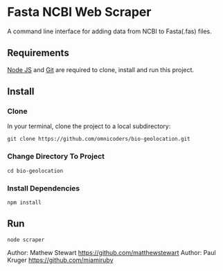 # Fasta NCBI Web Scraper
A command line interface for adding data from NCBI to Fasta(.fas) files.

## Requirements
[Node JS](https://nodejs.org/en/download/) and [Git](https://git-scm.com/downloads) are required to clone, install and run this project.

## Install

### Clone
In your terminal, clone the project to a local subdirectory:
```
git clone https://github.com/omnicoders/bio-geolocation.git
```

### Change Directory To Project
```
cd bio-geolocation
```

### Install Dependencies
```
npm install
```

## Run 
```
node scraper
```
  
Author: Mathew Stewart https://github.com/matthewstewart
Author: Paul Kruger    https://github.com/miamiruby
